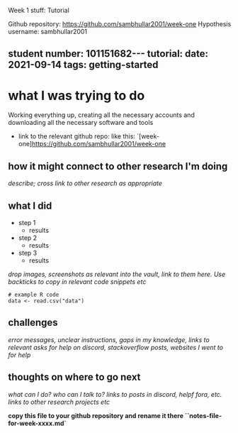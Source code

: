 Week 1 stuff: Tutorial

Github repository: https://github.com/sambhullar2001/week-one 
Hypothesis username: sambhullar2001

student number: 101151682---
tutorial:
date: 2021-09-14
tags: getting-started
---

# what I was trying to do

Working everything up, creating all the necessary accounts and downloading all the necessary software and tools

+ link to the relevant github repo: like this: `[week-one]https://github.com/sambhullar2001/week-one  

## how it might connect to other research I'm doing

_describe; cross link to other research as appropriate_

## what I did

+ step 1  
	+ results
+ step 2
	+ results 
+ step 3
	+ results

_drop images, screenshots as relevant into the vault, link to them here. Use backticks to copy in relevant code snippets etc_

```
# example R code
data <- read.csv("data")
```

## challenges 

_error messages, unclear instructions, gaps in my knowledge, links to relevant asks for help on discord, stackoverflow posts, websites I went to for help_

## thoughts on where to go next

_what can I do? who can I talk to? links to posts in discord, helpf fora, etc. links to other research projects etc_

**copy this file to your github repository and rename it there ``notes-file-for-week-xxxx.md`**
